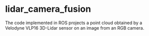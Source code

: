 # lidar_camera_fusion
The code implemented in ROS projects a point cloud obtained by a Velodyne VLP16 3D-Lidar sensor on an image from an RGB camera.

